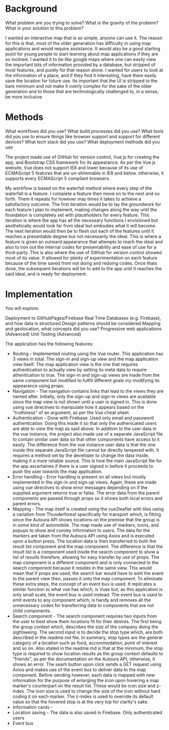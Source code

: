 # Background

What problem are you trying to solve? What is the gravity of the problem? What is your solution to this problem?

I wanted an interactive map that is so simple, anyone can use it. The reason for this is that, most of the older 
generation has difficulty in using map applications and would require assistance. It would also be a good starting 
point for young people to start learning about map applications if they are so incilned. I wanted it to be like google 
maps where one can easily view the important bits of information provided by a database, but stripped of most features, 
and purely for that reason alone. I wanted for users to look at the information of a place, and if they find it interesting, 
have them easily save the location for future use. Its important that the UI is stripped to the bare minimum and not 
make it overly complex for the sake of the older generation and to those that are technologically challenged to, in a sense, 
be more inclusive.

# Methods

What workflows did you use? What build processes did you use? What tools did you use to ensure things like browser support and
support for different devices? What tech stack did you use? What deployment methods did you use

The project made use of GitHub for version control, Vue.js for creating the app, and Bootstrap CSS framework for its appearance.
As per the Vue.js website, Vue does not support IE8 and lower because of its use of ECMAScript 5 features that are un-shimmable
in IE8 and below. otherwise, it supports every ECMAScript 5 compliant browsers. 

My workflow is based on the waterfall method where every step of the waterfall is a feature. I complete a feature then move on 
to the next and so forth. Them it repeats for however may times it takes to achieve a satisfactory outcome. The first iteration would be to lay the groundwork for each feature I plan to implement, making changes along the way until the foundation is completely set with placeholders for every feature. This iteration is where the app has all the necessary functions I envisioned but aesthetically would look far from ideal but embodies what it will become. The next iteration would then be to flesh out each of the features until it reaches a presentable degree but not necessarily the ideal. This is where a feature is given an outward appearance that attempts to reach the ideal and also to iron out the internal codes for presentability and ease of use for a third-party. This is also where the use of GitHub for version control showed most of its value. It allowed for plenty of experimentation on each feature because of the time saved from not doing and redoing codes. Once thats done, the subsequent iterations will be to add to the app until it reaches the said ideal, and is ready for deployment.


# Implementation

You will explore:

Deployment to GitHubPages/Firebase
Real Time Databases (e.g. Firebase), and how data is structured
Design patterns
should be considered
Mapping and geolocation, what concepts did you use?
Progressive web applications (Advanced)
Unit Testing (Advanced)

The application has the following features:
* Routing - Implemented routing using the Vue router. This application has 3 views in total. The sign-in and sign-up view and the map application view itself. The map application view is the one that requires authentication to actually view by setting its meta data to require athentication to true. The sign-in and sign-up views are made from the same component but modified to fulfill different goals my modifying its appearance using props.
* Navigation - The navigation contains links that lead to the views they are named after. Initially, only the sign-up and sign-in views are available since the map view is not shown until a user is signed in. This is done using vue directives to manipulate how it appears based on the "truthiness" of an argument, as per the Vue cheat sheet.
* Authentication - Done with Firebase. Used only email and password authentication. Doing this made it so that only the authenicated users are able to view the map as said above. In addition to the user data in the vue instance, the project also made use of a separate JavaScript file to contain similar user data so that other components have access to it easily. The difference from the vue instance user data is that the one inside this separate JavaScript file cannot be directly tampered with. It requires a method set by the developer to change the data inside, making it a more reliable source. This is how the main JavaScript file for the app ascertaines if there is a user signed in before it proceeds to push the user towards the map application.
* Error handling - Error handling is present on all views but mostly implemented in the sign-in and sign-up views. Again, these are made using vue directives to show error messages depending on if the supplied argument returns true or false. The error data from the parent components are passed through props so it shows both local errors and parent errors.
* Mapping - The map itself is created using the vue2leaflet with tiles using a variation from Thunderforest specifically for transport which, is fitting since the Autoura API shows locations on the premise that the group is in some kind of automobile. The map made use of markers, icons, and popups to show and convey information to users. The data for the markers are taken from the Autoura API using Axios and is executed upon a button press. The location data is then transferred to both the result list component and the map component. The difference is that the result list is a component used inside the search component to show a list of results therefore, allowing for easy transfer by use of props. The map component is a different component and is only connected to the search component because it resides in the same view. This would mean that if props are used, the search bar would have to emit the event to the parent view then, passes it onto the map component. To eliminate these extra steps, the concept of an event bus is used. It replicates a similar function to what vue has which, is Vuex but, as this application is only small scale, the event bus is used instead. The event bus is used to emit events to any component which, is handy and removes all the unnecessary codes for transferring data to components that are not child components.
* Search component - The search component requires two inputs from the user to best show them locations fit for their desires. The first being the group context which, describes the size of the company doing the sightseeing. The second input is to decide the stop type which, are both described in the readme.md file. In summary, stop types are the general category of a location such as food, accommodation, point of interest and so on. Also stated in the readme.md is that at the minimum, the stop type is required to show location results as the group context defaults to "friends", as per the documentation on the Autoura API, otherwise, it shows an error. The searh button upon click sends a GET request using Axios and makes use of the event bus to deliver data to the map component. Before sending however, each data is mapped with new information for the purpose of enlarging the icon upon hovering a map marker's counterpart on the result list. These would be icon size and z-index. The icon size is used to change the size of the icon without hard coding it on each marker. The z-index is used to override its default value so that the hovered stop is at the very top for clarity's sake. 
* Information cards - 
* Location saving - The data is also saved in Firebase. Only authenticated users 
* Event bus
